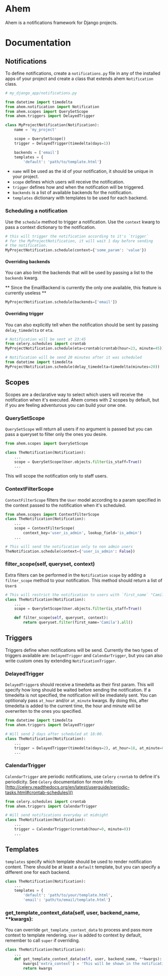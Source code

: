 # Ahem
Ahem is a notifications framework for Django projects.

# Documentation

## Notifications

To define notifications, create a ``notifications.py`` file in any
of the installed apps of your project and create a class that extends
ahem ``Notification`` class.

```python
# my_django_app/notifications.py

from datetime import timedelta
from ahem.notification import Notification
from ahem.scopes import QuerySetScope
from ahem.triggers import DelayedTrigger

class MyProjectNotification(Notification):
    name = 'my_project'

    scope = QuerySetScope()
    trigger = DelayedTrigger(timedelta(days=1))

    backends = ['email']
    templates = {
        'default': 'path/to/template.html'}
```

- ``name`` will be used as the id of your notification, it should be unique in your project.
- ``scope`` defines which users will receive the notification.
- ``trigger`` defines how and when the notification will be triggered.
- ``backends`` is a list of available backends for the notification.
- ``templates`` dictionary with templates to be used for each backend.

### Scheduling a notification

Use the ``schedule`` method to trigger a notification. Use the ``context`` kwarg to pass a context dictionary to the notification.

```python
# this will trigger the notification according to it's `trigger`
# for the MyProjectNotification, it will wait 1 day before sending
# the notification.
MyProjectNotification.schedule(context={'some_param': 'value'})
```

#### Overriding backends

You can also limit the backends that will be used by passing a list to the ``backends`` kwarg.

** Since the EmailBackend is currently the only one available, this feature is currently useless **
```python
MyProjectNotification.schedule(backends=['email'])
```

#### Overriding trigger

You can also explicitly tell when the notification should be sent by passing ``delay_timedelta`` or ``eta``.

```python
# Notification will be sent at 23:45
from celery.schedules import crontab
MyProjectNotification.schedule(eta=crontab(crontab(hour=23, minute=45)))

# Notification will be send 20 minutes after it was scheduled
from datetime import timedelta
MyProjectNotification.schedule(delay_timedelta=timedelta(minutes=20))
```

## Scopes

Scopes are a declarative way to select which users will receive the notification when it's executed. Ahem comes with 2 scopes by default, but if you are feeling adventurous you can build your onw one.

### QuerySetScope

``QuerySetScope`` will return all users if no argument is passed but you can pass a queryset to filter only the ones you desire.

```python
from ahem.scopes import QuerySetScope

class TheNotification(Notification):
    ...
    scope = QuerySetScope(User.objects.filter(is_staff=True))
    ...
```
This will scope the notification only to staff users.

### ContextFilterScope

``ContextFilterScope`` filters the ``User`` model according to a param specified in the context passed to the notification when it's scheduled.

```python
from ahem.scopes import ContextFilterScope
class TheNotification(Notification):
    ...
    scope = ContextFilterScope(
        context_key='user_is_admin', lookup_field='is_admin')
    ...

# This will send the notification only to non admin users
TheNotification.schedule(context={'user_is_admin': False})
```

### filter_scope(self, queryset, context)

Extra filters can be performed in the ``Notification`` ``scope`` by adding a ``filter_scope`` method to your notification. This method should return a list of ``User``s

```python
# This will restrict the notification to users with `first_name` "Camila"
class TheNotification(Notification):
    ...
    scope = QuerySetScope(User.objects.filter(is_staff=True))

    def filter_scope(self, queryset, context):
        return queryset.filter(first_name='Camila').all()
```

## Triggers

Triggers define when notifications will be send. Currently the two types of triggers available are: ``DelayedTrigger`` and ``CalendarTrigger``, but you can also write custom ones by extending ``NotificationTrigger``.

### DelayedTrigger

``DelayedTrigger``s should receive a timedelta as their first param. This will specify how long should be waited before sending the notification. If a timedelta is not specified, the notification will be imediately sent.
You can optitionaly pass ``at_hour`` and/or ``at_minute`` kwargs. By doing this, after timedelta is added to the current time, the hour and minute will be overwriten to the ones you specified.

```python
from datetime import timedelta
from ahem.triggers import DelayedTrigger

# Will send 2 days after scheduled at 18:00.
class TheNotification(Notification):
    ...
    trigger = DelayedTrigger(timedelta(days=2), at_hour=18, at_minute=0)
    ...
```

### CalendarTrigger

``CalendarTrigger`` are periodic notifications, use ``Celery`` ``crontab`` to define it's periodicity. See ``Celery`` documentation for more info:
[http://celery.readthedocs.org/en/latest/userguide/periodic-tasks.html#crontab-schedules]()

```python
from celery.schedules import crontab
from ahem.triggers import CalendarTrigger

# Will send notifications everyday at midnight
class TheNotification(Notification):
    ...
    trigger = CalendarTrigger(crontab(hour=0, minute=0))
    ...
```

## Templates

``templates`` specify which template should be used to render notification content. There should be at least a ``default`` template, but you can specify a different one for each backend.

```python
class TheNotification(Notification):
    ...
    templates = {
        'default': 'path/to/your/template.html',
        'email': 'path/to/email/template.html'}
```

### get_template_context_data(self, user, backend_name, **kwargs):

You can override ``get_template_context_data`` to process and pass more context to template rendering. ``User`` is added to context by default, remember to call ``super`` if overriding.

```python
class TheNotification(Notification):
    ...
    def get_template_context_data(self, user, backend_name, **kwargs):
        kwargs['extra_context'] = 'This will be shown in the notification'
        return kwargs
```
